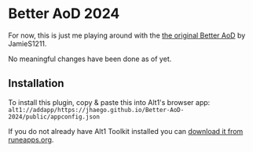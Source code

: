 # Better AoD 2024

For now, this is just me playing around with the [the original Better AoD](https://runeapps.org/forums/viewtopic.php?id=1324) by JamieS1211. 

No meaningful changes have been done as of yet.

## Installation

To install this plugin, copy & paste this into Alt1's browser app:
`alt1://addapp/https://jhaego.github.io/Better-AoD-2024/public/appconfig.json`

If you do not already have Alt1 Toolkit installed you can [download it from runeapps.org](https://runeapps.org/alt1).